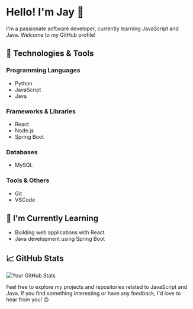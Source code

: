 # Hello! I'm Jay 👋

I'm a passionate software developer, currently learning JavaScript and Java. Welcome to my GitHub profile!

## 🔧 Technologies & Tools

### Programming Languages

- Python
- JavaScript
- Java

### Frameworks & Libraries

- React
- Node.js
- Spring Boot

### Databases

- MySQL

### Tools & Others

- Git
- VSCode

## 🌱 I'm Currently Learning

- Building web applications with React
- Java development using Spring Boot

## 📈 GitHub Stats

![Your GitHub Stats](https://github-readme-stats.vercel.app/api?username=epikplant&show_icons=true&count_private=true&hide=prs&theme=radical)

Feel free to explore my projects and repositories related to JavaScript and Java. If you find something interesting or have any feedback, I'd love to hear from you! 😊
